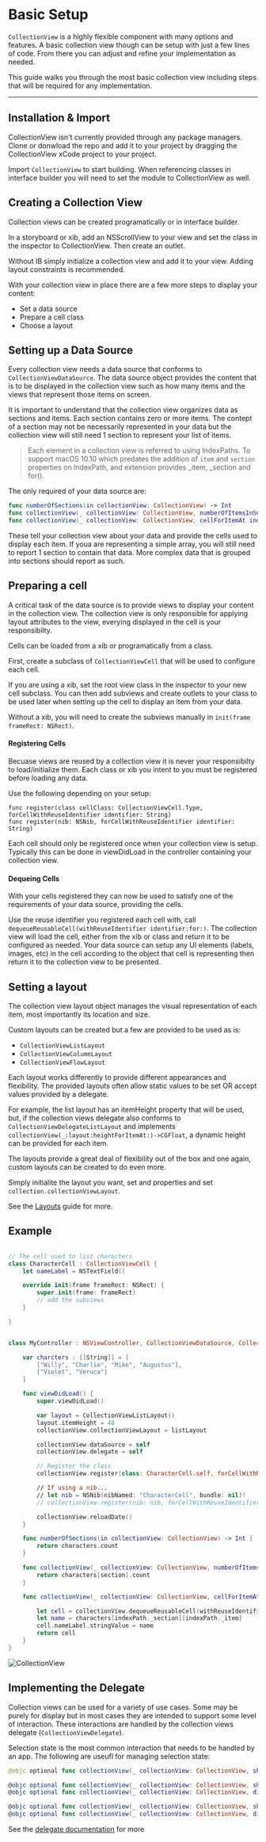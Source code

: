 # Basic Setup

`CollectionView` is a highly flexible component with many options and features. A basic collection view though can be setup with just a few lines of code. From there you can adjust and refine your implementation as needed.

This guide walks you through the most basic collection view including steps that will be required for any implementation.

---

## Installation & Import
CollectionView isn't currently provided through any package managers. Clone or donwload the repo and add it to your project by dragging the CollectionView xCode project to your project.

Import `CollectionView` to start building. When referencing classes in interface builder you will need to set the module to CollectionView as well.


## Creating a Collection View

Collection views can be created programatically or in interface builder.

In a storyboard or xib, add an NSScrollView to your view and set the class in the inspector to CollectionView. Then create an outlet.

Without IB simply initialize a collection view and add it to your view. Adding layout constraints is recommended.

With your collection view in place there are a few more steps to display your content:

- Set a data source
- Prepare a cell class
- Choose a layout



## Setting up a Data Source

Every collection view needs a data source that conforms to `CollectionViewDataSource`. The data source object provides the content that is to be displayed in the collection view such as how many items and the views that represent those items on screen.

It is important to understand that the collection view organizes data as sections and items. Each section contains zero or more items. The contept of a section may not be necessarily represented in your data but the collection view will still need 1 section to represent your list of items.

> Each element in a collection view is referred to using IndexPaths. To support macOS 10.10 which predates the addition of `item` and `section` properties on IndexPath, and extension provides _item, _section and for().

The only required of your data source are:
```swift
func numberOfSections(in collectionView: CollectionView) -> Int
func collectionView(_ collectionView: CollectionView, numberOfItemsInSection section: Int) -> Int
func collectionView(_ collectionView: CollectionView, cellForItemAt indexPath: IndexPath) -> CollectionViewCell
```

These tell your collection view about your data and provide the cells used to display each item. If youa are representing a simple array, you will still need to report 1 section to contain that data. More complex data that is grouped into sections should report as such.


## Preparing a cell

A critical task of the data source is to provide views to display your content in the collection view. The collection view is only responsible for applying layout attributes to the view, everying displayed in the cell is your responsibilty.

Cells can be loaded from a xib or programatically from a class.

First, create a subclass of `CollectionViewCell` that will be used to configure each cell.

If you are using a xib, set the root view class in the inspector to your new cell subclass. You can then add subviews and create outlets to your class to be used later when setting up the cell to display an item from your data.

Without a xib, you will need to create the subviews manually in `init(frame frameRect: NSRect)`.

#### Registering Cells

Becuase views are reused by a collection view it is never your responsibilty to load/initialize them. Each class or xib you intent to you must be registered before loading any data.

Use the following depending on your setup:
```
func register(class cellClass: CollectionViewCell.Type, forCellWithReuseIdentifier identifier: String)
func register(nib: NSNib, forCellWithReuseIdentifier identifier: String)
```

Each cell should only be registered once when your collection view is setup. Typically this can be done in viewDidLoad in the controller containing your collection view.


#### Dequeing Cells

With your cells registered they can now be used to satisfy one of the requirements of your data source, providing the cells.

Use the reuse identifier you registered each cell with, call `dequeueReusableCell(withReuseIdentifier identifier:for:)`. The collection view will load the cell, either from the xib or class and return it to be configured as needed. Your data source can setup any UI elements (labels, images, etc) in the cell according to the object that cell is representing then return it to the collection view to be presented.


## Setting a layout

The collection view layout object manages the visual representation of each item, most importantly its location and size.

Custom layouts can be created but a few are provided to be used as is:

- `CollectionViewListLayout`
- `CollectionViewColumnLayout`
- `CollectionViewFlowLayout`

Each layout works differently to provide different appearances and flexibility. The provided layouts often allow static values to be set OR accept values provided by a delegate.

For example, the list layout has an itemHeight property that will be used, but, if the collection views delegate also conforms to `CollectionViewDelegateListLayout` and implements `collectionView(_:layout:heightForItemAt:)->CGFloat`, a dynamic height can be provided for each item.

The layouts provide a great deal of flexibility out of the box and one again, custom layouts can be created to do even more.

Simply initialite the layout you want, set and properties and set `collection.collectionViewLayout`.

See the [Layouts](https://thenounproject.github.io/CollectionView/layouts.html) guide for more.


## Example

```swift

// The cell used to list characters
class CharacterCell : CollectionViewCell {
	let nameLabel = NSTextField()

	override init(frame frameRect: NSRect) {
        super.init(frame: frameRect)
		// add the subviews
	}

}


class MyController : NSViewController, CollectionViewDataSource, CollectionViewDelegate {

	var charcters : [[String]] = [
		["Willy", "Charlie", "Mike", "Augustus"],
		["Violet", "Veruca"]
	]

	func viewDidLoad() {
		super.viewDidLoad()

		var layout = CollectionViewListLayout()
		layout.itemHeight = 40
		collectionView.collectionViewLayout = listLayout

		collectionView.dataSource = self
	   	collectionView.delegate = self

	   	// Register the class
	   	collectionView.register(class: CharacterCell.self, forCellWithReuseIdentifier: "CharacterCell")

		// If using a nib...
	   	// let nib = NSNib(nibNamed: "CharacterCell", bundle: nil)!
	   	// collectionView.register(nib: nib, forCellWithReuseIdentifier: "CharacterCell")

	   	collectionView.reloadDate()
	}

	func numberOfSections(in collectionView: CollectionView) -> Int {
		return characters.count
	}

	func collectionView(_ collectionView: CollectionView, numberOfItemsInSection section: Int) -> Int {
		return characters[section].count
	}

	func collectionView(_ collectionView: CollectionView, cellForItemAt indexPath: IndexPath) -> CollectionViewCell {

		let cell = collectionView.dequeueReusableCell(withReuseIdentifier: "CharacterCell", for: indexPath) as! CharacterCell
		let name = characters[indexPath._section][indexPath._item]
		cell.nameLabel.stringValue = name
		return cell
	}
}
```

![CollectionView](https://github.com/TheNounProject/CollectionView/raw/master/img/demo_setup.gif "Collection View")


## Implementing the Delegate


Collection views can be used for a variety of use cases. Some may be purely for display but in most cases they are intended to support some level of interaction. These interactions are handled by the collection views delegate (`CollectionViewDelegate`).

Selection state is the most common interaction that needs to be handled by an app. The following are useufl for managing selection state:


```swift
@objc optional func collectionView(_ collectionView: CollectionView, shouldHighlightItemAt indexPath: IndexPath) -> Bool

@objc optional func collectionView(_ collectionView: CollectionView, shouldSelectItemsAt indexPaths: Set<IndexPath>) -> Set<IndexPath>
@objc optional func collectionView(_ collectionView: CollectionView, didSelectItemsAt indexPaths: Set<IndexPath>)

@objc optional func collectionView(_ collectionView: CollectionView, shouldDeselectItemsAt indexPaths: Set<IndexPath>) -> Set<IndexPath>
@objc optional func collectionView(_ collectionView: CollectionView, didDeselectItemsAt indexPaths: Set<IndexPath>)
```

See the [delegate documentation](https://thenounproject.github.io/CollectionView/Protocols/CollectionViewDelegate.html) for more